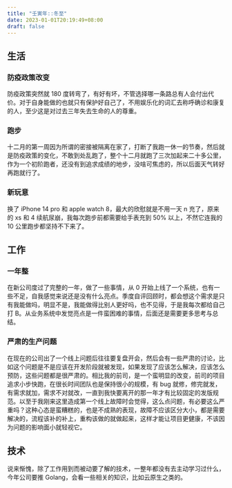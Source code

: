 ```yaml
---
title: "壬寅年::冬至"
date: 2023-01-01T20:19:49+08:00
draft: false
---
```


## 生活

### 防疫政策改变

防疫政策突然就 180 度转弯了，有好有坏，不管选择哪一条路总有人会付出代价。对于自身能做的也就只有保护好自己了，不用娱乐化的词汇去称呼确诊和康复的人，至少这是对过去三年失去生命的人的尊重。

### 跑步

十二月的第一周因为所谓的密接被隔离在家了，打断了我跑一休一的节奏，然后就是防疫政策的变化，不敢到处乱跑了，整个十二月就跑了三次加起来二十多公里，作为一个初阶跑者，还没有到追求成绩的地步，没啥可焦虑的，所以后面天气转好再跑就行了。

### 新玩意

换了 iPhone 14 pro 和 apple watch 8，最大的欣慰就是不用一天 n 充了，原来的 xs 和 4 续航尿崩，我每次跑步前都需要给手表充到 50% 以上，不然它连我的 10 公里跑步都坚持不下来了。

## 工作

### 一年整

在新公司度过了完整的一年，做了一些事情，从 0 开始上线了一个系统，也有一些不足，自我感觉来说还是没有什么亮点。季度自评回顾时，都会想这个需求是只有我能做吗，明显不是，我能做得比别人更好吗，也不见得，于是我每次都给自己打 B。从业务系统中发觉亮点是一件蛮困难的事情，后面还是需要更多思考与总结。

### 严肃的生产问题

在现在的公司出了一个线上问题后往往要复盘开会，然后会有一些严肃的讨论，比如这个问题是不是应该在开发阶段就被发现，如果发现了应该怎么解决，应该怎么预防，这些问题都是很严肃的。相比我的前司，是一个蛮明显的改变，前司的项目追求小步快跑，在很长时间团队也是保持很小的规模，有
bug
就修，修完就发，有需求就加，需求不对就改，一直到我快要离开的那一年才有比较固定的发版规范。以至于我刚来这里造成第一个线上故障时会觉得，这么点问题，有必要这么严重吗？这种心态是蛮糟糕的，也是不成熟的表现，故障不应该区分大小，都是需要解决的，流程该补的补上，重构该做的就做起来，这样才能让项目更健康，不该因为问题的影响面小就轻视它。

## 技术

说来惭愧，除了工作用到而被动要了解的技术，一整年都没有去主动学习过什么，今年公司要推 Golang，会看一些相关的知识，比如云原生之类的。

